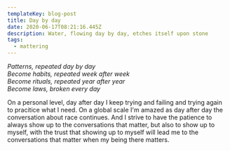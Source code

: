 ```yaml
---
templateKey: blog-post
title: Day by day
date: 2020-06-17T08:21:16.445Z
description: Water, flowing day by day, etches itself upon stone
tags:
  - mattering
---
```

*Patterns, repeated day by day*\
*Become habits, repeated week after week*\
*Become rituals, repeated year after year*\
*Become laws, broken every day*

On a personal level, day after day I keep trying and failing and trying again to pracitice what I need. On a global scale I'm amazed as day after day the conversation about race continues. And I strive to have the patience to always show up to the conversations that matter, but also to show up to myself, with the trust that showing up to myself will lead me to the conversations that matter when my being there matters.